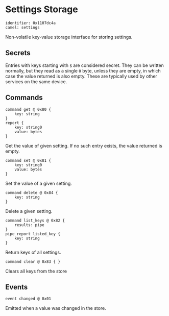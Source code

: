 # Settings Storage

    identifier: 0x1107dc4a
    camel: settings

Non-volatile key-value storage interface for storing settings.

## Secrets

Entries with keys starting with `$` are considered secret.
They can be written normally, but they read as a single `0` byte,
unless they are empty, in which case the value returned is also empty.
These are typically used by other services on the same device.

## Commands

    command get @ 0x80 {
        key: string
    }
    report {
        key: string0
        value: bytes
    }

Get the value of given setting. If no such entry exists, the value returned is empty.

    command set @ 0x81 {
        key: string0
        value: bytes
    }

Set the value of a given setting.

    command delete @ 0x84 {
        key: string
    }

Delete a given setting.

    command list_keys @ 0x82 {
        results: pipe
    }
    pipe report listed_key {
        key: string
    }

Return keys of all settings.

    command clear @ 0x83 { }

Clears all keys from the store

## Events

    event changed @ 0x01

Emitted when a value was changed in the store.
